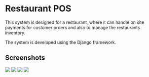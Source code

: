 <h1>Restaurant POS</h1>
<p>This system is designed for a restaurant, where it can handle on site payments for customer orders and also to manage the restaurants inventory.</p>
<p>The system is developed using the Django framework.</p>
<h2>Screenshots</h2>
<img src="https://user-images.githubusercontent.com/63863253/226649967-d6e8f54d-00a6-45d0-ae98-c3430d7e08b9.png">
<img src="https://user-images.githubusercontent.com/63863253/226650108-8b45869f-42a5-4be7-b409-b46b1395cf27.png">
<img src="https://user-images.githubusercontent.com/63863253/226649372-782e54c3-d8b6-481e-ac8c-896ed05ccb74.png">
<img src="https://user-images.githubusercontent.com/63863253/226649552-dce003e8-4389-42a0-9918-70aeae5e82a6.png">
